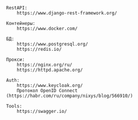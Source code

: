 
	RestAPI:
		https://www.django-rest-framework.org/
	
	Контейнеры:
		https://www.docker.com/

	БД:
		https://www.postgresql.org/
		https://redis.io/

	Прокси:
		https://nginx.org/ru/
		https://httpd.apache.org/

	Auth:
		https://www.keycloak.org/
		Протокол OpenID Connect (https://habr.com/ru/company/nixys/blog/566910/)

	Tools:
		https://swagger.io/

	